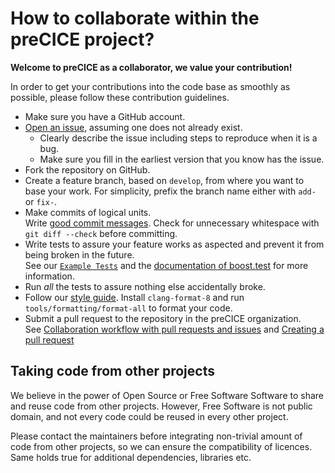 # How to collaborate within the preCICE project?

**Welcome to preCICE as a collaborator, we value your contribution!**

In order to get your contributions into the code base as smoothly as possible, please follow these contribution guidelines.

* Make sure you have a GitHub account.
* [Open an issue][newissue], assuming one does not already exist.
  * Clearly describe the issue including steps to reproduce when it is a bug.
  * Make sure you fill in the earliest version that you know has the issue.
* Fork the repository on GitHub.
* Create a feature branch, based on `develop`, from where you want to base your work. For simplicity, prefix the branch name either with `add-` or `fix-`.
* Make commits of logical units.  
  Write [good commit messages][commit].
  Check for unnecessary whitespace with `git diff --check` before committing. 
* Write tests to assure your feature works as aspected and prevent it from being broken in the future.  
  See our [`Example Tests`][exampletest] and the [documentation of boost.test][boosttest] for more information.
* Run _all_ the tests to assure nothing else accidentally broke.
* Follow our [style guide][style].
  Install `clang-format-8` and run `tools/formatting/format-all` to format your code.
* Submit a pull request to the repository in the preCICE organization.  
  See [Collaboration workflow with pull requests and issues][workflow] and [Creating a pull request][pullrequest]

## Taking code from other projects
We believe in the power of Open Source or Free Software Software to share and reuse code from other projects. However, Free Software is not public domain, and not every code could be reused in every other project.

Please contact the maintainers before integrating non-trivial amount of code from other projects, so we can ensure the compatibility of licences. Same holds true for additional dependencies, libraries etc.

[newissue]: https://github.com/precice/precice/issues/new/choose
[exampletest]: src/testing/tests/ExampleTests.cpp
[boosttest]: https://www.boost.org/doc/libs/1_65_1/libs/test/doc/html/index.html
[commit]: http://tbaggery.com/2008/04/19/a-note-about-git-commit-messages.html
[pullrequest]: https://help.github.com/articles/creating-a-pull-request
[style]: https://ipvs.informatik.uni-stuttgart.de/sgs/precice/docs/develop/conventions.html
[workflow]: https://help.github.com/categories/collaborating-with-issues-and-pull-requests
